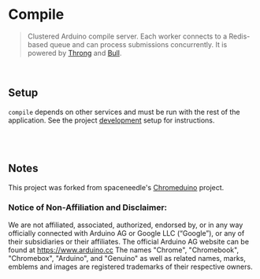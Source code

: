 # Compile

> Clustered Arduino compile server. Each worker connects to a Redis-based queue and can process submissions concurrently. It is powered by [Throng](https://www.npmjs.com/package/throng) and [Bull](https://www.npmjs.com/package/bull).

<br/>

## Setup

`compile` depends on other services and must be run with the rest of the application. See the project [development](../README.md#development) setup for instructions.

<br/>



<br/>

## Notes

This project was forked from spaceneedle's [Chromeduino](https://github.com/spaceneedle/Chromeduino) project. 

### Notice of Non-Affiliation and Disclaimer:

We are not affiliated, associated, authorized, endorsed by, or in any way officially connected with Arduino AG or Google LLC (“Google”), or any of their subsidiaries or their affiliates. The official Arduino AG website can be found at https://www.arduino.cc
The names "Chrome", "Chromebook", "Chromebox", "Arduino", and "Genuino" as well as related names, marks, emblems and images are registered trademarks of their respective owners.

